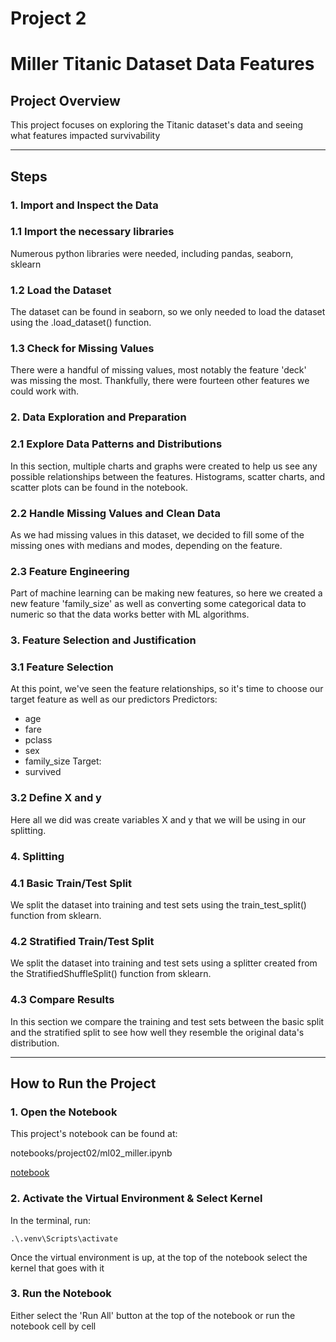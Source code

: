 # Project 2
# Miller Titanic Dataset Data Features

## Project Overview
This project focuses on exploring the Titanic dataset's data and seeing what features impacted survivability

---
## Steps

### 1. Import and Inspect the Data

### 1.1 Import the necessary libraries
Numerous python libraries were needed, including pandas, seaborn, sklearn

### 1.2 Load the Dataset
The dataset can be found in seaborn, so we only needed to load the dataset using the .load_dataset() function.

### 1.3 Check for Missing Values
There were a handful of missing values, most notably the feature 'deck' was missing the most.  Thankfully, there were fourteen other features we could work with.

### 2. Data Exploration and Preparation

### 2.1 Explore Data Patterns and Distributions
In this section, multiple charts and graphs were created to help us see any possible relationships between the features.
Histograms, scatter charts, and scatter plots can be found in the notebook.

### 2.2 Handle Missing Values and Clean Data
As we had missing values in this dataset, we decided to fill some of the missing ones with medians and modes, depending on the feature.

### 2.3 Feature Engineering
Part of machine learning can be making new features, so here we created a new feature 'family_size' as well as converting some categorical data to numeric so that the data works better with ML algorithms.

### 3. Feature Selection and Justification

### 3.1 Feature Selection
At this point, we've seen the feature relationships, so it's time to choose our target feature as well as our predictors
Predictors:
- age
- fare
- pclass
- sex
- family_size
Target:
- survived

### 3.2 Define X and y
Here all we did was create variables X and y that we will be using in our splitting.

### 4. Splitting

### 4.1 Basic Train/Test Split
We split the dataset into training and test sets using the train_test_split() function from sklearn.

### 4.2 Stratified Train/Test Split
We split the dataset into training and test sets using a splitter created from the StratifiedShuffleSplit() function from sklearn.

### 4.3 Compare Results
In this section we compare the training and test sets between the basic split and the stratified split to see how well they resemble the original data's distribution.

---
## How to Run the Project

### 1. Open the Notebook
This project's notebook can be found at:

notebooks/project02/ml02_miller.ipynb

[notebook](https://github.com/dineshgurum8/applied-ml-dineshguru/blob/main/notebooks/Project02.ipynb)

### 2. Activate the Virtual Environment & Select Kernel
In the terminal, run:

```shell
.\.venv\Scripts\activate
```

Once the virtual environment is up, at the top of the notebook select the kernel that goes with it

### 3. Run the Notebook
Either select the 'Run All' button at the top of the notebook or run the notebook cell by cell
